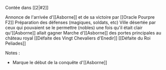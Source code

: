 Contée dans [[2|#2]]

Annonce de l'arrivée d'[[Asborne]] et de sa victoire par [[Oracle Pourpre F2]]
Préparation des défenses (magiques, soldats, etc)
Ville désertée par ceux qui pouvaient se le permettre (nobles) une fois qu'il était clair qu'[[Asborne]] allait gagner
Marche d'[[Asborne]] des portes principales au château royal
[[Défaite des Vingt Chevaliers d'Enedir]]
[[Défaite du Roi Peliades]]

Notes :
- Marque le début de la conquête d'[[Asborne]]